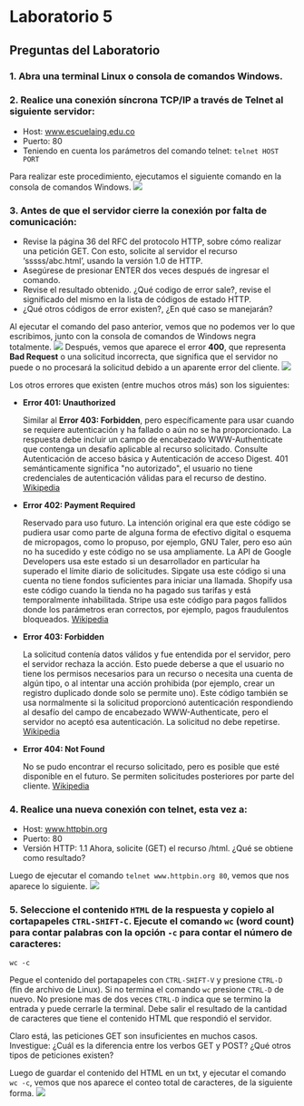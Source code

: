 # Laboratorio 5
## Preguntas del Laboratorio
### 1. Abra una terminal Linux o consola de comandos Windows.
### 2. Realice una conexión síncrona TCP/IP a través de Telnet al siguiente servidor:
* Host: www.escuelaing.edu.co
* Puerto: 80
* Teniendo en cuenta los parámetros del comando telnet: ```telnet HOST PORT```

Para realizar este procedimiento, ejecutamos el siguiente comando en la consola de comandos Windows.
<img  src="https://github.com/JuanMunozD/CVDS5/blob/master/Im%C3%A1genes/TelnetHostYPuerto.PNG">

### 3. Antes de que el servidor cierre la conexión por falta de comunicación:
* Revise la página 36 del RFC del protocolo HTTP, sobre cómo realizar una petición GET. Con esto, solicite al servidor el recurso ‘sssss/abc.html’, usando la versión 1.0 de HTTP.
* Asegúrese de presionar ENTER dos veces después de ingresar el comando.
* Revise el resultado obtenido. ¿Qué codigo de error sale?, revise el significado del mismo en la lista de códigos de estado HTTP.
* ¿Qué otros códigos de error existen?, ¿En qué caso se manejarán?

Al ejecutar el comando del paso anterior, vemos que no podemos ver lo que escribimos, junto con la consola de comandos de Windows negra totalmente.
<img  src="https://github.com/JuanMunozD/CVDS5/blob/master/Im%C3%A1genes/TelnetConectado.PNG">
Después, vemos que aparece el error **400**, que representa **Bad Request** o una solicitud incorrecta, que significa que el servidor no puede o no procesará la solicitud debido a un aparente error del cliente.
<img  src="https://github.com/JuanMunozD/CVDS5/blob/master/Im%C3%A1genes/TelnetError.PNG">

Los otros errores que existen (entre muchos otros más) son los siguientes:
* **Error 401: Unauthorized**
  
  Similar al **Error 403: Forbidden**, pero específicamente para usar cuando se requiere autenticación y ha fallado o aún no se ha proporcionado. La respuesta debe incluir un campo de encabezado WWW-Authenticate que contenga un desafío aplicable al recurso solicitado. Consulte Autenticación de acceso básica y Autenticación de acceso Digest. 401 semánticamente significa "no autorizado", el usuario no tiene credenciales de autenticación válidas para el recurso de destino. [Wikipedia](https://en.wikipedia.org/wiki/List_of_HTTP_status_codes)
* **Error 402: Payment Required**

  Reservado para uso futuro. La intención original era que este código se pudiera usar como parte de alguna forma de efectivo digital o esquema de micropagos, como lo propuso, por ejemplo, GNU Taler, pero eso aún no ha sucedido y este código no se usa ampliamente. La API de Google Developers usa este estado si un desarrollador en particular ha superado el límite diario de solicitudes. Sipgate usa este código si una cuenta no tiene fondos suficientes para iniciar una llamada. Shopify usa este código cuando la tienda no ha pagado sus tarifas y está temporalmente inhabilitada. Stripe usa este código para pagos fallidos donde los parámetros eran correctos, por ejemplo, pagos fraudulentos bloqueados. [Wikipedia](https://en.wikipedia.org/wiki/List_of_HTTP_status_codes)
* **Error 403: Forbidden**

  La solicitud contenía datos válidos y fue entendida por el servidor, pero el servidor rechaza la acción. Esto puede deberse a que el usuario no tiene los permisos necesarios para un recurso o necesita una cuenta de algún tipo, o al intentar una acción prohibida (por ejemplo, crear un registro duplicado donde solo se permite uno). Este código también se usa normalmente si la solicitud proporcionó autenticación respondiendo al desafío del campo de encabezado WWW-Authenticate, pero el servidor no aceptó esa autenticación. La solicitud no debe repetirse. [Wikipedia](https://en.wikipedia.org/wiki/List_of_HTTP_status_codes)
* **Error 404: Not Found**

  No se pudo encontrar el recurso solicitado, pero es posible que esté disponible en el futuro. Se permiten solicitudes posteriores por parte del cliente. [Wikipedia](https://en.wikipedia.org/wiki/List_of_HTTP_status_codes)

### 4. Realice una nueva conexión con telnet, esta vez a:
* Host: www.httpbin.org
* Puerto: 80
* Versión HTTP: 1.1
Ahora, solicite (GET) el recurso /html. ¿Qué se obtiene como resultado?

Luego de ejecutar el comando ```telnet www.httpbin.org 80```, vemos que nos aparece lo siguiente.
<img  src="https://github.com/JuanMunozD/CVDS5/blob/master/Im%C3%A1genes/HTTPbin%20correcto.PNG">

### 5. Seleccione el contenido ```HTML``` de la respuesta y copielo al cortapapeles ```CTRL-SHIFT-C```. Ejecute el comando ```wc``` (word count) para contar palabras con la opción ```-c``` para contar el número de caracteres:

```wc -c```

Pegue el contenido del portapapeles con ```CTRL-SHIFT-V``` y presione ```CTRL-D``` (fin de archivo de Linux). Si no termina el comando ```wc``` presione ```CTRL-D``` de nuevo. No presione mas de dos veces ```CTRL-D``` indica que se termino la entrada y puede cerrarle la terminal. Debe salir el resultado de la cantidad de caracteres que tiene el contenido HTML que respondió el servidor.

Claro está, las peticiones GET son insuficientes en muchos casos. Investigue: ¿Cuál es la diferencia entre los verbos GET y POST? ¿Qué otros tipos de peticiones existen?

Luego de guardar el contenido del HTML en un txt, y ejecutar el comando ```wc -c```, vemos que nos aparece el conteo total de caracteres, de la siguiente forma.
<img  src="https://github.com/JuanMunozD/CVDS5/blob/master/Im%C3%A1genes/HTTPbinWordCount.PNG">
